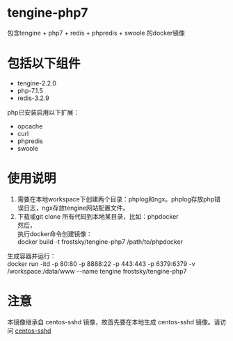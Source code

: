 # tengine-php7
包含tengine + php7 + redis + phpredis + swoole 的docker镜像 

# 包括以下组件   
- tengine-2.2.0   
- php-7.1.5    
- redis-3.2.9   

php已安装启用以下扩展：    
- opcache    
- curl   
- phpredis   
- swoole    

# 使用说明
1. 需要在本地workspace下创建两个目录：phplog和ngx。phplog存放php错误日志，ngx存放tengine网站配置文件。    
2. 下载或git clone 所有代码到本地某目录，比如：phpdocker    
然后，    
执行docker命令创建镜像：   
docker build -t frostsky/tengine-php7 /path/to/phpdocker     

生成容器并运行：     
docker run -itd -p 80:80 -p 8888:22 -p 443:443 -p 6379:6379 -v /workspace:/data/www --name tengine frostsky/tengine-php7

# 注意
本镜像继承自 centos-sshd 镜像，故首先要在本地生成 centos-sshd 镜像。请访问 [centos-sshd](https://github.com/frostsky/centos-sshd)
